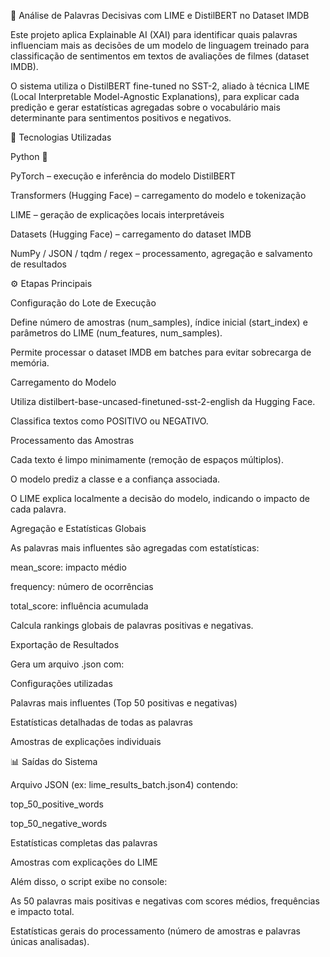 🧠 Análise de Palavras Decisivas com LIME e DistilBERT no Dataset IMDB

Este projeto aplica Explainable AI (XAI) para identificar quais palavras influenciam mais as decisões de um modelo de linguagem treinado para classificação de sentimentos em textos de avaliações de filmes (dataset IMDB).

O sistema utiliza o DistilBERT fine-tuned no SST-2, aliado à técnica LIME (Local Interpretable Model-Agnostic Explanations), para explicar cada predição e gerar estatísticas agregadas sobre o vocabulário mais determinante para sentimentos positivos e negativos.

🚀 Tecnologias Utilizadas

Python 🐍

PyTorch – execução e inferência do modelo DistilBERT

Transformers (Hugging Face) – carregamento do modelo e tokenização

LIME – geração de explicações locais interpretáveis

Datasets (Hugging Face) – carregamento do dataset IMDB

NumPy / JSON / tqdm / regex – processamento, agregação e salvamento de resultados

⚙️ Etapas Principais

Configuração do Lote de Execução

Define número de amostras (num_samples), índice inicial (start_index) e parâmetros do LIME (num_features, num_samples).

Permite processar o dataset IMDB em batches para evitar sobrecarga de memória.

Carregamento do Modelo

Utiliza distilbert-base-uncased-finetuned-sst-2-english da Hugging Face.

Classifica textos como POSITIVO ou NEGATIVO.

Processamento das Amostras

Cada texto é limpo minimamente (remoção de espaços múltiplos).

O modelo prediz a classe e a confiança associada.

O LIME explica localmente a decisão do modelo, indicando o impacto de cada palavra.

Agregação e Estatísticas Globais

As palavras mais influentes são agregadas com estatísticas:

mean_score: impacto médio

frequency: número de ocorrências

total_score: influência acumulada

Calcula rankings globais de palavras positivas e negativas.

Exportação de Resultados

Gera um arquivo .json com:

Configurações utilizadas

Palavras mais influentes (Top 50 positivas e negativas)

Estatísticas detalhadas de todas as palavras

Amostras de explicações individuais

📊 Saídas do Sistema

Arquivo JSON (ex: lime_results_batch.json4) contendo:

top_50_positive_words

top_50_negative_words

Estatísticas completas das palavras

Amostras com explicações do LIME

Além disso, o script exibe no console:

As 50 palavras mais positivas e negativas com scores médios, frequências e impacto total.

Estatísticas gerais do processamento (número de amostras e palavras únicas analisadas).
